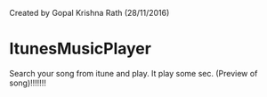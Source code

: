 Created by Gopal Krishna Rath (28/11/2016)

# ItunesMusicPlayer

Search your song from itune and play.
It play some sec. (Preview of song)!!!!!!!
